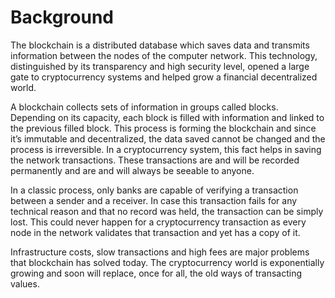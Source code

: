 # Background

The blockchain is a distributed database which saves data and
transmits information between the nodes of the computer
network. This technology, distinguished by its transparency and
high security level, opened a large gate to cryptocurrency systems
and helped grow a financial decentralized world.

A blockchain collects sets of information in groups called blocks.
Depending on its capacity, each block is filled with information and
linked to the previous filled block. This process is forming the
blockchain and since it’s immutable and decentralized, the data
saved cannot be changed and the process is irreversible.
In a cryptocurrency system, this fact helps in saving the network
transactions. These transactions are and will be recorded
permanently and are and will always be seeable to anyone.

In a classic process, only banks are capable of verifying a
transaction between a sender and a receiver. In case this
transaction fails for any technical reason and that no record was
held, the transaction can be simply lost. This could never happen
for a cryptocurrency transaction as every node in the network
validates that transaction and yet has a copy of it.

Infrastructure costs, slow transactions and high fees are major
problems that blockchain has solved today. The cryptocurrency
world is exponentially growing and soon will replace, once for all,
the old ways of transacting values.
